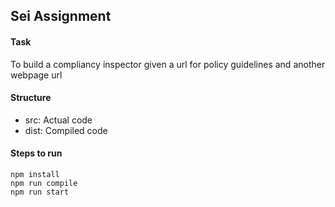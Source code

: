 ## Sei Assignment

#### Task

To build a compliancy inspector given a url for policy guidelines and another webpage url

#### Structure

- src: Actual code
- dist: Compiled code

#### Steps to run

```
npm install
npm run compile
npm run start
```
